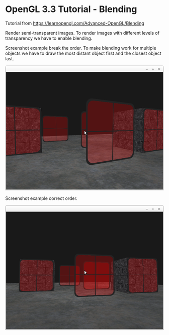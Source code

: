 # OpenGL 3.3 Tutorial - Blending

Tutorial from https://learnopengl.com/Advanced-OpenGL/Blending

Render semi-transparent images. To render images with different levels of transparency we have to enable blending.

Screenshot example break the order. To make blending work for multiple objects we have to draw the most distant object first and the closest object last.

![alt text](https://github.com/tapin13/openGL-3-3-examples/blob/master/tutorialXVI2_blending/Screenshot.png)

Screenshot example correct order.

![alt text](https://github.com/tapin13/openGL-3-3-examples/blob/master/tutorialXVI2_blending/Screenshot_1.png)

